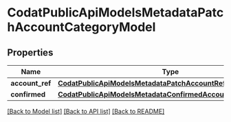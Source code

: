 # CodatPublicApiModelsMetadataPatchAccountCategoryModel


## Properties
Name | Type | Description | Notes
------------ | ------------- | ------------- | -------------
**account_ref** | [**CodatPublicApiModelsMetadataPatchAccountRefModel**](CodatPublicApiModelsMetadataPatchAccountRefModel.md) |  | [optional] 
**confirmed** | [**CodatPublicApiModelsMetadataConfirmedAccountCategoryModel**](CodatPublicApiModelsMetadataConfirmedAccountCategoryModel.md) |  | [optional] 

[[Back to Model list]](../README.md#documentation-for-models) [[Back to API list]](../README.md#documentation-for-api-endpoints) [[Back to README]](../README.md)


